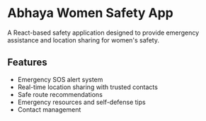 # Abhaya Women Safety App

A React-based safety application designed to provide emergency assistance and location sharing for women's safety.
## Features
- Emergency SOS alert system
- Real-time location sharing with trusted contacts
- Safe route recommendations
- Emergency resources and self-defense tips
- Contact management
